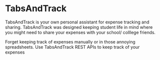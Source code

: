 # TabsAndTrack

TabsAndTrack is your own personal assistant for expense tracking and sharing. TabsAndTrack was designed keeping
student life in mind where you might need to share your expenses with your school/ colllege friends. 

Forget keeping track of expenses manually or in those annoying spreadsheets. Use TabsAndTrack REST APIs to keep
track of your expenses
